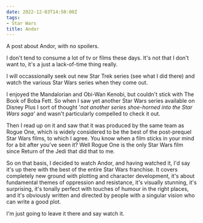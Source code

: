 ```yaml
---
date: 2022-12-03T14:50:00Z
tags:
- Star Wars
title: Andor
---
```


A post about Andor, with no spoilers.

I don't tend to consume a lot of tv or films these days. It's not that I don't want to, it's a just a lack-of-time thing really. 

I will occassionally seek out new Star Trek series (see what I did there) and watch the various Star Wars series when they come out. 

I enjoyed the Mandalorian and Obi-Wan Kenobi, but couldn't stick with The Book of Boba Fett. So when I saw yet another Star Wars series available on Disney Plus I sort of thought '*not another series shoe-horned into the Star Wars saga*' and wasn't particularly compelled to check it out. 

Then I read up on it and saw that it was produced by the same team as Rogue One, which is widely considered to be the best of the post-prequel Star Wars films, to which I agree. You know when a film sticks in your mind for a bit after you've seen it? Well Rogue One is the only Star Wars film since Return of the Jedi that did that to me.   

So on that basis, I decided to watch Andor, and having watched it, I'd say it's up there with the best of the entire Star Wars franchise. It covers completely new ground with plotting and character development, it's about fundamental themes of oppression and resistance, it's visually stunning, it's surprising, it's tonally perfect with touches of humour in the right places, and it's obviously written and directed by people with a singular vision who can write a good plot.

I'm just going to leave it there and say watch it.
